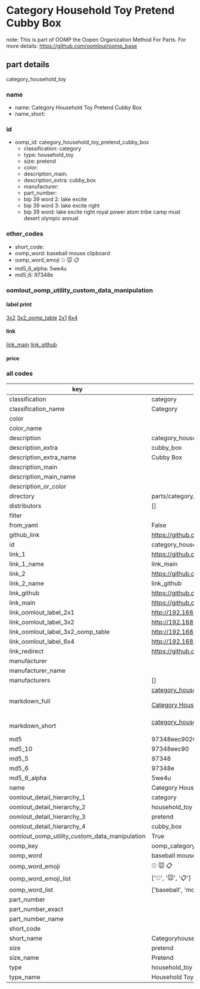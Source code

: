# Category Household Toy Pretend Cubby Box  

note: This is part of OOMP the Oopen Organization Method For Parts. For more details: https://github.com/oomlout/oomp_base

##  part details
  



category_household_toy



### name
* name: Category Household Toy Pretend Cubby Box
* name_short: 
### id
* oomp_id: category_household_toy_pretend_cubby_box
  * classification: category
  * type: household_toy
  * size: pretend
  * color: 
  * description_main: 
  * description_extra: cubby_box
  * manufacturer: 
  * part_number: 
  * bip 39 word 2: lake excite
  * bip 39 word 3: lake excite right
  * bip 39 word: lake excite right royal power atom tribe camp must desert olympic annual

### other_codes
* short_code: 
* oomp_word: baseball mouse clipboard
* oomp_word_emoji :baseball: :mouse: :clipboard:
* md5_6_alpha: 5we4u
* md5_6: 97348e






### oomlout_oomp_utility_custom_data_manipulation
#### label print
[3x2](http://192.168.1.245:1112/?label=oomp%205we4u)
[3x2_oomp_table](http://192.168.1.108:1112/?label=oomp%205we4u)
[2x1](http://192.168.1.242:1112/?label=oomp%205we4u)
[6x4](http://192.168.1.55:1112/?label=oomp%205we4u)    

#### link

[link_main](https://github.com/oomlout/oomlout_oomp_version_1_messy/tree/main/parts/category_household_toy_pretend_cubby_box) [link_github](https://github.com/oomlout/oomlout_oomp_version_1_messy/tree/main/parts/category_household_toy_pretend_cubby_box)                             

#### price







### all codes 
| key | value |  
| --- | --- |  
| classification | category |  
| classification_name | Category |  
| color |  |  
| color_name |  |  
| description | category_household_toy |  
| description_extra | cubby_box |  
| description_extra_name | Cubby Box |  
| description_main |  |  
| description_main_name |  |  
| description_or_color |   |  
| directory | parts/category_household_toy_pretend_cubby_box |  
| distributors | [] |  
| filter |  |  
| from_yaml | False |  
| github_link | https://github.com/oomlout/oomlout_oomp_part_src/tree/main/parts/category_household_toy_pretend_cubby_box |  
| id | category_household_toy_pretend_cubby_box |  
| link_1 | https://github.com/oomlout/oomlout_oomp_version_1_messy/tree/main/parts/category_household_toy_pretend_cubby_box |  
| link_1_name | link_main |  
| link_2 | https://github.com/oomlout/oomlout_oomp_version_1_messy/tree/main/parts/category_household_toy_pretend_cubby_box |  
| link_2_name | link_github |  
| link_github | https://github.com/oomlout/oomlout_oomp_version_1_messy/tree/main/parts/category_household_toy_pretend_cubby_box |  
| link_main | https://github.com/oomlout/oomlout_oomp_version_1_messy/tree/main/parts/category_household_toy_pretend_cubby_box |  
| link_oomlout_label_2x1 | http://192.168.1.242:1112/?label=oomp%205we4u |  
| link_oomlout_label_3x2 | http://192.168.1.245:1112/?label=oomp%205we4u |  
| link_oomlout_label_3x2_oomp_table | http://192.168.1.108:1112/?label=oomp%205we4u |  
| link_oomlout_label_6x4 | http://192.168.1.55:1112/?label=oomp%205we4u |  
| link_redirect | https://github.com/oomlout/oomlout_oomp_version_1_messy/tree/main/parts/category_household_toy_pretend_cubby_box |  
| manufacturer |  |  
| manufacturer_name |  |  
| manufacturers | [] |  
| markdown_full | [category_household_toy_pretend_cubby_box](none)<br>[](none)<br>[Category Household Toy Pretend Cubby Box](none)<br><br> |  
| markdown_short | [category_household_toy_pretend_cubby_box](none)<br><br> |  
| md5 | 97348eec9020dd083954abcb7393b3e5 |  
| md5_10 | 97348eec90 |  
| md5_5 | 97348 |  
| md5_6 | 97348e |  
| md5_6_alpha | 5we4u |  
| name | Category Household Toy Pretend Cubby Box |  
| oomlout_detail_hierarchy_1 | category |  
| oomlout_detail_hierarchy_2 | household_toy |  
| oomlout_detail_hierarchy_3 | pretend |  
| oomlout_detail_hierarchy_4 | cubby_box |  
| oomlout_oomp_utility_custom_data_manipulation | True |  
| oomp_key | oomp_category_household_toy_pretend_cubby_box |  
| oomp_word | baseball mouse clipboard |  
| oomp_word_emoji | :baseball: :mouse: :clipboard: |  
| oomp_word_emoji_list | [':baseball:', ':mouse:', ':clipboard:'] |  
| oomp_word_list | ['baseball', 'mouse', 'clipboard'] |  
| part_number |  |  
| part_number_exact |  |  
| part_number_name |  |  
| short_code |  |  
| short_name | Categoryhouseholdtoy |  
| size | pretend |  
| size_name | Pretend |  
| type | household_toy |  
| type_name | Household Toy |  
